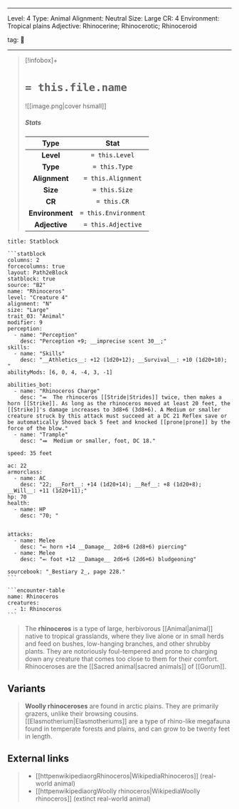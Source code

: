 
---


Level: 4
Type: Animal
Alignment: Neutral
Size: Large
CR: 4
Environment: Tropical plains
Adjective: Rhinocerine; Rhinocerotic; Rhinoceroid


tag: 👹

---

> [!infobox]+
> #  `= this.file.name`
> ![[image.png|cover hsmall]]
> ##### Stats
> Type | Stat |
> :---:|:---:|
> **Level** | `= this.Level` |
> **Type** | `= this.Type` |
> **Alignment** | `= this.Alignment` |
> **Size** | `= this.Size` |
> **CR** | `= this.CR` |
> **Environment** | `= this.Environment` |
> **Adjective** | `= this.Adjective` |




````ad-info
title: Statblock

```statblock
columns: 2
forcecolumns: true
layout: Path2eBlock
statblock: true
source: "B2"
name: "Rhinoceros"
level: "Creature 4"
alignment: "N"
size: "Large"
trait_03: "Animal"
modifier: 9
perception:
  - name: "Perception"
    desc: "Perception +9; __imprecise scent 30__;"
skills:
  - name: "Skills"
    desc: "__Athletics__: +12 (1d20+12); __Survival__: +10 (1d20+10); "
abilityMods: [6, 0, 4, -4, 3, -1]

abilities_bot:
  - name: "Rhinoceros Charge"
    desc: "⬺  The rhinoceros [[Stride|Strides]] twice, then makes a horn [[Strike]]. As long as the rhinoceros moved at least 20 feet, the [[Strike]]'s damage increases to 3d8+6 (3d8+6). A Medium or smaller creature struck by this attack must succeed at a DC 21 Reflex save or be automatically Shoved back 5 feet and knocked [[prone|prone]] by the force of the blow."
  - name: "Trample"
    desc: "⬽  Medium or smaller, foot, DC 18."

speed: 35 feet

ac: 22
armorclass:
  - name: AC
    desc: "22; __Fort__: +14 (1d20+14); __Ref__: +8 (1d20+8); __Will__: +11 (1d20+11);"
hp: 70
health:
  - name: HP
    desc: "70; "


attacks:
  - name: Melee
    desc: "⬻ horn +14 __Damage__ 2d8+6 (2d8+6) piercing"
  - name: Melee
    desc: "⬻ foot +12 __Damage__ 2d6+6 (2d6+6) bludgeoning"

sourcebook: "_Bestiary 2_, page 228."
```

```encounter-table
name: Rhinoceros
creatures:
  - 1: Rhinoceros
```

````



> The **rhinoceros** is a type of large, herbivorous [[Animal|animal]] native to tropical grasslands, where they live alone or in small herds and feed on bushes, low-hanging branches, and other shrubby plants. They are notoriously foul-tempered and prone to charging down any creature that comes too close to them for their comfort. Rhinoceroses are the [[Sacred animal|sacred animals]] of [[Gorum]].


## Variants

> **Woolly rhinoceroses** are found in arctic plains. They are primarily grazers, unlike their browsing cousins. [[Elasmotherium|Elasmotheriums]] are a type of rhino-like megafauna found in temperate forests and plains, and can grow to be twenty feet in length.




## External links

> - [[httpenwikipediaorgRhinoceros|WikipediaRhinoceros]] (real-world animal)
> - [[httpenwikipediaorgWoolly rhinoceros|WikipediaWoolly rhinoceros]] (extinct real-world animal)







